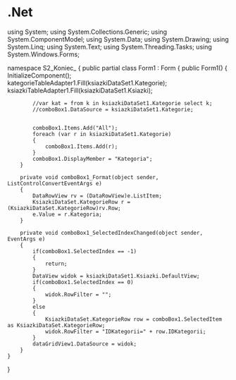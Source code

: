 .Net
====


using System;
using System.Collections.Generic;
using System.ComponentModel;
using System.Data;
using System.Drawing;
using System.Linq;
using System.Text;
using System.Threading.Tasks;
using System.Windows.Forms;

namespace S2_Koniec_
{
    public partial class Form1 : Form
    {
        public Form1()
        {
            InitializeComponent();
            kategorieTableAdapter1.Fill(ksiazkiDataSet1.Kategorie);
            ksiazkiTableAdapter1.Fill(ksiazkiDataSet1.Ksiazki);

            //var kat = from k in ksiazkiDataSet1.Kategorie select k;
            //comboBox1.DataSource = ksiazkiDataSet1.Kategorie;


            comboBox1.Items.Add("All");
            foreach (var r in ksiazkiDataSet1.Kategorie)
            {
                comboBox1.Items.Add(r);
            }
            comboBox1.DisplayMember = "Kategoria";
        }

        private void comboBox1_Format(object sender, ListControlConvertEventArgs e)
        {
            DataRowView rv = (DataRowView)e.ListItem;
            KsiazkiDataSet.KategorieRow r = (KsiazkiDataSet.KategorieRow)rv.Row;
            e.Value = r.Kategoria;
        }

        private void comboBox1_SelectedIndexChanged(object sender, EventArgs e)
        {
            if(comboBox1.SelectedIndex == -1)
            {
                return;
            }
            DataView widok = ksiazkiDataSet1.Ksiazki.DefaultView;
            if(comboBox1.SelectedIndex == 0)
            {
                widok.RowFilter = "";
            }
            else
            {
                KsiazkiDataSet.KategorieRow row = comboBox1.SelectedItem as KsiazkiDataSet.KategorieRow;
                widok.RowFilter = "IDKategorii=" + row.IDKategorii;
            }
            dataGridView1.DataSource = widok;
        }
    }
}
